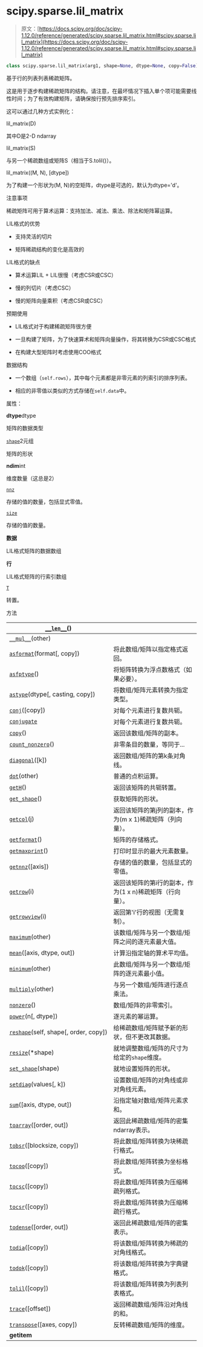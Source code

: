 # scipy.sparse.lil_matrix

> 原文：[https://docs.scipy.org/doc/scipy-1.12.0/reference/generated/scipy.sparse.lil_matrix.html#scipy.sparse.lil_matrix](https://docs.scipy.org/doc/scipy-1.12.0/reference/generated/scipy.sparse.lil_matrix.html#scipy.sparse.lil_matrix)

```py
class scipy.sparse.lil_matrix(arg1, shape=None, dtype=None, copy=False)
```

基于行的列表列表稀疏矩阵。

这是用于逐步构建稀疏矩阵的结构。请注意，在最坏情况下插入单个项可能需要线性时间；为了有效构建矩阵，请确保按行预先排序索引。

这可以通过几种方式实例化：

lil_matrix(D)

其中D是2-D ndarray

lil_matrix(S)

与另一个稀疏数组或矩阵S（相当于S.tolil()）。

lil_matrix((M, N), [dtype])

为了构建一个形状为(M, N)的空矩阵，dtype是可选的，默认为dtype='d'。

注意事项

稀疏矩阵可用于算术运算：支持加法、减法、乘法、除法和矩阵幂运算。

LIL格式的优势

+   支持灵活的切片

+   矩阵稀疏结构的变化是高效的

LIL格式的缺点

+   算术运算LIL + LIL很慢（考虑CSR或CSC）

+   慢的列切片（考虑CSC）

+   慢的矩阵向量乘积（考虑CSR或CSC）

预期使用

+   LIL格式对于构建稀疏矩阵很方便

+   一旦构建了矩阵，为了快速算术和矩阵向量操作，将其转换为CSR或CSC格式

+   在构建大型矩阵时考虑使用COO格式

数据结构

+   一个数组（`self.rows`），其中每个元素都是非零元素的列索引的排序列表。

+   相应的非零值以类似的方式存储在`self.data`中。

属性：

**dtype**dtype

矩阵的数据类型

[`shape`](https://docs.scipy.org/doc/scipy-1.12.0/reference/generated/scipy.sparse.lil_matrix.shape.html#scipy.sparse.lil_matrix.shape "scipy.sparse.lil_matrix.shape")2元组

矩阵的形状

**ndim**int

维度数量（这总是2）

[`nnz`](https://docs.scipy.org/doc/scipy-1.12.0/reference/generated/scipy.sparse.lil_matrix.nnz.html#scipy.sparse.lil_matrix.nnz "scipy.sparse.lil_matrix.nnz")

存储的值的数量，包括显式零值。

[`size`](https://docs.scipy.org/doc/scipy-1.12.0/reference/generated/scipy.sparse.lil_matrix.size.html#scipy.sparse.lil_matrix.size "scipy.sparse.lil_matrix.size")

存储的值的数量。

**数据**

LIL格式矩阵的数据数组

**行**

LIL格式矩阵的行索引数组

[`T`](https://docs.scipy.org/doc/scipy-1.12.0/reference/generated/scipy.sparse.lil_matrix.T.html#scipy.sparse.lil_matrix.T "scipy.sparse.lil_matrix.T")

转置。

方法

| [`__len__`](https://docs.scipy.org/doc/scipy-1.12.0/reference/generated/scipy.sparse.lil_matrix.__len__.html#scipy.sparse.lil_matrix.__len__ "scipy.sparse.lil_matrix.__len__")() |  |
| --- | --- |
| [`__mul__`](https://docs.scipy.org/doc/scipy-1.12.0/reference/generated/scipy.sparse.lil_matrix.__mul__.html#scipy.sparse.lil_matrix.__mul__ "scipy.sparse.lil_matrix.__mul__")(other) |  |
| [`asformat`](https://docs.scipy.org/doc/scipy-1.12.0/reference/generated/scipy.sparse.lil_matrix.asformat.html#scipy.sparse.lil_matrix.asformat "scipy.sparse.lil_matrix.asformat")(format[, copy]) | 将此数组/矩阵以指定格式返回。 |
| [`asfptype`](scipy.sparse.lil_matrix.asfptype.html#scipy.sparse.lil_matrix.asfptype "scipy.sparse.lil_matrix.asfptype")() | 将矩阵转换为浮点数格式（如果必要）。 |
| [`astype`](scipy.sparse.lil_matrix.astype.html#scipy.sparse.lil_matrix.astype "scipy.sparse.lil_matrix.astype")(dtype[, casting, copy]) | 将数组/矩阵元素转换为指定类型。 |
| [`conj`](scipy.sparse.lil_matrix.conj.html#scipy.sparse.lil_matrix.conj "scipy.sparse.lil_matrix.conj")([copy]) | 对每个元素进行复数共轭。 |
| [`conjugate`](scipy.sparse.lil_matrix.conjugate.html#scipy.sparse.lil_matrix.conjugate "scipy.sparse.lil_matrix.conjugate") | 对每个元素进行复数共轭。 |
| [`copy`](scipy.sparse.lil_matrix.copy.html#scipy.sparse.lil_matrix.copy "scipy.sparse.lil_matrix.copy")() | 返回该数组/矩阵的副本。 |
| [`count_nonzero`](scipy.sparse.lil_matrix.count_nonzero.html#scipy.sparse.lil_matrix.count_nonzero "scipy.sparse.lil_matrix.count_nonzero")() | 非零条目的数量，等同于... |
| [`diagonal`](scipy.sparse.lil_matrix.diagonal.html#scipy.sparse.lil_matrix.diagonal "scipy.sparse.lil_matrix.diagonal")([k]) | 返回数组/矩阵的第k条对角线。 |
| [`dot`](scipy.sparse.lil_matrix.dot.html#scipy.sparse.lil_matrix.dot "scipy.sparse.lil_matrix.dot")(other) | 普通的点积运算。 |
| [`getH`](scipy.sparse.lil_matrix.getH.html#scipy.sparse.lil_matrix.getH "scipy.sparse.lil_matrix.getH")() | 返回该矩阵的共轭转置。 |
| [`get_shape`](scipy.sparse.lil_matrix.get_shape.html#scipy.sparse.lil_matrix.get_shape "scipy.sparse.lil_matrix.get_shape")() | 获取矩阵的形状。 |
| [`getcol`](scipy.sparse.lil_matrix.getcol.html#scipy.sparse.lil_matrix.getcol "scipy.sparse.lil_matrix.getcol")(j) | 返回该矩阵的第j列的副本，作为(m x 1)稀疏矩阵（列向量）。 |
| [`getformat`](scipy.sparse.lil_matrix.getformat.html#scipy.sparse.lil_matrix.getformat "scipy.sparse.lil_matrix.getformat")() | 矩阵的存储格式。 |
| [`getmaxprint`](scipy.sparse.lil_matrix.getmaxprint.html#scipy.sparse.lil_matrix.getmaxprint "scipy.sparse.lil_matrix.getmaxprint")() | 打印时显示的最大元素数量。 |
| [`getnnz`](scipy.sparse.lil_matrix.getnnz.html#scipy.sparse.lil_matrix.getnnz "scipy.sparse.lil_matrix.getnnz")([axis]) | 存储的值的数量，包括显式的零值。 |
| [`getrow`](scipy.sparse.lil_matrix.getrow.html#scipy.sparse.lil_matrix.getrow "scipy.sparse.lil_matrix.getrow")(i) | 返回该矩阵的第i行的副本，作为(1 x n)稀疏矩阵（行向量）。 |
| [`getrowview`](scipy.sparse.lil_matrix.getrowview.html#scipy.sparse.lil_matrix.getrowview "scipy.sparse.lil_matrix.getrowview")(i) | 返回第'i'行的视图（无需复制）。 |
| [`maximum`](scipy.sparse.lil_matrix.maximum.html#scipy.sparse.lil_matrix.maximum "scipy.sparse.lil_matrix.maximum")(other) | 该数组/矩阵与另一个数组/矩阵之间的逐元素最大值。 |
| [`mean`](scipy.sparse.lil_matrix.mean.html#scipy.sparse.lil_matrix.mean "scipy.sparse.lil_matrix.mean")([axis, dtype, out]) | 计算沿指定轴的算术平均值。 |
| [`minimum`](scipy.sparse.lil_matrix.minimum.html#scipy.sparse.lil_matrix.minimum "scipy.sparse.lil_matrix.minimum")(other) | 此数组/矩阵与另一个数组/矩阵的逐元素最小值。 |
| [`multiply`](scipy.sparse.lil_matrix.multiply.html#scipy.sparse.lil_matrix.multiply "scipy.sparse.lil_matrix.multiply")(other) | 与另一个数组/矩阵进行逐点乘法。 |
| [`nonzero`](scipy.sparse.lil_matrix.nonzero.html#scipy.sparse.lil_matrix.nonzero "scipy.sparse.lil_matrix.nonzero")() | 数组/矩阵的非零索引。 |
| [`power`](scipy.sparse.lil_matrix.power.html#scipy.sparse.lil_matrix.power "scipy.sparse.lil_matrix.power")(n[, dtype]) | 逐元素的幂运算。 |
| [`reshape`](scipy.sparse.lil_matrix.reshape.html#scipy.sparse.lil_matrix.reshape "scipy.sparse.lil_matrix.reshape")(self, shape[, order, copy]) | 给稀疏数组/矩阵赋予新的形状，但不更改其数据。 |
| [`resize`](scipy.sparse.lil_matrix.resize.html#scipy.sparse.lil_matrix.resize "scipy.sparse.lil_matrix.resize")(*shape) | 就地调整数组/矩阵的尺寸为给定的`shape`维度。 |
| [`set_shape`](scipy.sparse.lil_matrix.set_shape.html#scipy.sparse.lil_matrix.set_shape "scipy.sparse.lil_matrix.set_shape")(shape) | 就地设置矩阵的形状。 |
| [`setdiag`](scipy.sparse.lil_matrix.setdiag.html#scipy.sparse.lil_matrix.setdiag "scipy.sparse.lil_matrix.setdiag")(values[, k]) | 设置数组/矩阵的对角线或非对角线元素。 |
| [`sum`](scipy.sparse.lil_matrix.sum.html#scipy.sparse.lil_matrix.sum "scipy.sparse.lil_matrix.sum")([axis, dtype, out]) | 沿指定轴对数组/矩阵元素求和。 |
| [`toarray`](scipy.sparse.lil_matrix.toarray.html#scipy.sparse.lil_matrix.toarray "scipy.sparse.lil_matrix.toarray")([order, out]) | 返回此稀疏数组/矩阵的密集ndarray表示。 |
| [`tobsr`](scipy.sparse.lil_matrix.tobsr.html#scipy.sparse.lil_matrix.tobsr "scipy.sparse.lil_matrix.tobsr")([blocksize, copy]) | 将此数组/矩阵转换为块稀疏行格式。 |
| [`tocoo`](scipy.sparse.lil_matrix.tocoo.html#scipy.sparse.lil_matrix.tocoo "scipy.sparse.lil_matrix.tocoo")([copy]) | 将此数组/矩阵转换为坐标格式。 |
| [`tocsc`](scipy.sparse.lil_matrix.tocsc.html#scipy.sparse.lil_matrix.tocsc "scipy.sparse.lil_matrix.tocsc")([copy]) | 将此数组/矩阵转换为压缩稀疏列格式。 |
| [`tocsr`](scipy.sparse.lil_matrix.tocsr.html#scipy.sparse.lil_matrix.tocsr "scipy.sparse.lil_matrix.tocsr")([copy]) | 将此数组/矩阵转换为压缩稀疏行格式。 |
| [`todense`](scipy.sparse.lil_matrix.todense.html#scipy.sparse.lil_matrix.todense "scipy.sparse.lil_matrix.todense")([order, out]) | 返回此稀疏数组/矩阵的密集表示。 |
| [`todia`](https://docs.scipy.org/doc/scipy/reference/generated/scipy.sparse.lil_matrix.todia.html#scipy.sparse.lil_matrix.todia "scipy.sparse.lil_matrix.todia")([copy]) | 将该数组/矩阵转换为稀疏的对角线格式。 |
| [`todok`](https://docs.scipy.org/doc/scipy/reference/generated/scipy.sparse.lil_matrix.todok.html#scipy.sparse.lil_matrix.todok "scipy.sparse.lil_matrix.todok")([copy]) | 将该数组/矩阵转换为字典键格式。 |
| [`tolil`](https://docs.scipy.org/doc/scipy/reference/generated/scipy.sparse.lil_matrix.tolil.html#scipy.sparse.lil_matrix.tolil "scipy.sparse.lil_matrix.tolil")([copy]) | 将该数组/矩阵转换为列表列表格式。 |
| [`trace`](https://docs.scipy.org/doc/scipy/reference/generated/scipy.sparse.lil_matrix.trace.html#scipy.sparse.lil_matrix.trace "scipy.sparse.lil_matrix.trace")([offset]) | 返回稀疏数组/矩阵沿对角线的和。 |
| [`transpose`](https://docs.scipy.org/doc/scipy/reference/generated/scipy.sparse.lil_matrix.transpose.html#scipy.sparse.lil_matrix.transpose "scipy.sparse.lil_matrix.transpose")([axes, copy]) | 反转稀疏数组/矩阵的维度。 |
| **__getitem__** |  |
